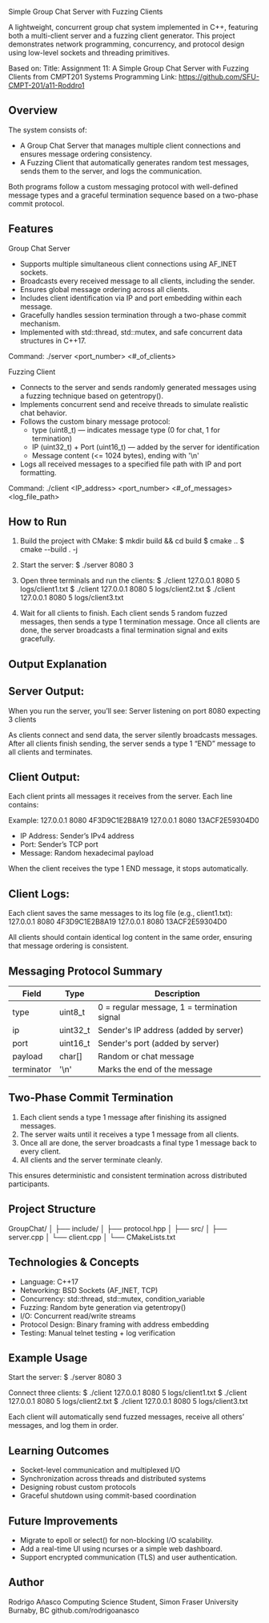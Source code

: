 Simple Group Chat Server with Fuzzing Clients

A lightweight, concurrent group chat system implemented in C++, featuring both a multi-client server and a fuzzing client generator. 
This project demonstrates network programming, concurrency, and protocol design using low-level sockets and threading primitives.

Based on:
Title: Assignment 11: A Simple Group Chat Server with Fuzzing Clients from CMPT201 Systems Programming
Link: https://github.com/SFU-CMPT-201/a11-Roddro1


Overview
---------
The system consists of:
- A Group Chat Server that manages multiple client connections and ensures message ordering consistency.
- A Fuzzing Client that automatically generates random test messages, sends them to the server, and logs the communication.

Both programs follow a custom messaging protocol with well-defined message types and a graceful termination sequence based on a two-phase commit protocol.

Features
---------
Group Chat Server
- Supports multiple simultaneous client connections using AF_INET sockets.
- Broadcasts every received message to all clients, including the sender.
- Ensures global message ordering across all clients.
- Includes client identification via IP and port embedding within each message.
- Gracefully handles session termination through a two-phase commit mechanism.
- Implemented with std::thread, std::mutex, and safe concurrent data structures in C++17.

Command:
./server <port_number> <#_of_clients>

Fuzzing Client
- Connects to the server and sends randomly generated messages using a fuzzing technique based on getentropy().
- Implements concurrent send and receive threads to simulate realistic chat behavior.
- Follows the custom binary message protocol:
  - type (uint8_t) — indicates message type (0 for chat, 1 for termination)
  - IP (uint32_t) + Port (uint16_t) — added by the server for identification
  - Message content (<= 1024 bytes), ending with '\n'
- Logs all received messages to a specified file path with IP and port formatting.

Command:
./client <IP_address> <port_number> <#_of_messages> <log_file_path>


How to Run
-----------
1. Build the project with CMake:
   $ mkdir build && cd build
   $ cmake ..
   $ cmake --build . -j

2. Start the server:
   $ ./server 8080 3

3. Open three terminals and run the clients:
   $ ./client 127.0.0.1 8080 5 logs/client1.txt
   $ ./client 127.0.0.1 8080 5 logs/client2.txt
   $ ./client 127.0.0.1 8080 5 logs/client3.txt

4. Wait for all clients to finish.
   Each client sends 5 random fuzzed messages, then sends a type 1 termination message.
   Once all clients are done, the server broadcasts a final termination signal and exits gracefully.


Output Explanation
-------------------
Server Output:
---------------
When you run the server, you’ll see:
   Server listening on port 8080 expecting 3 clients

As clients connect and send data, the server silently broadcasts messages.
After all clients finish sending, the server sends a type 1 “END” message to all clients and terminates.

Client Output:
--------------
Each client prints all messages it receives from the server. Each line contains:
   <IP>  <Port>  <Hex Message>

Example:
   127.0.0.1       8080      4F3D9C1E2B8A19
   127.0.0.1       8080      13ACF2E59304D0

- IP Address: Sender’s IPv4 address
- Port: Sender’s TCP port
- Message: Random hexadecimal payload

When the client receives the type 1 END message, it stops automatically.

Client Logs:
------------
Each client saves the same messages to its log file (e.g., client1.txt):
   127.0.0.1       8080      4F3D9C1E2B8A19
   127.0.0.1       8080      13ACF2E59304D0

All clients should contain identical log content in the same order, ensuring that message ordering is consistent.


Messaging Protocol Summary
---------------------------
Field       | Type      | Description
------------|-----------|------------------------------------------
type        | uint8_t   | 0 = regular message, 1 = termination signal
ip          | uint32_t  | Sender's IP address (added by server)
port        | uint16_t  | Sender's port (added by server)
payload     | char[]    | Random or chat message
terminator  | '\n'      | Marks the end of the message


Two-Phase Commit Termination
----------------------------
1. Each client sends a type 1 message after finishing its assigned messages.
2. The server waits until it receives a type 1 message from all clients.
3. Once all are done, the server broadcasts a final type 1 message back to every client.
4. All clients and the server terminate cleanly.

This ensures deterministic and consistent termination across distributed participants.


Project Structure
-----------------
GroupChat/
│
├── include/
│   ├── protocol.hpp
│
├── src/
│   ├── server.cpp
│   └── client.cpp
│
└── CMakeLists.txt


Technologies & Concepts
-----------------------
- Language: C++17
- Networking: BSD Sockets (AF_INET, TCP)
- Concurrency: std::thread, std::mutex, condition_variable
- Fuzzing: Random byte generation via getentropy()
- I/O: Concurrent read/write streams
- Protocol Design: Binary framing with address embedding
- Testing: Manual telnet testing + log verification


Example Usage
--------------
Start the server:
$ ./server 8080 3

Connect three clients:
$ ./client 127.0.0.1 8080 5 logs/client1.txt
$ ./client 127.0.0.1 8080 5 logs/client2.txt
$ ./client 127.0.0.1 8080 5 logs/client3.txt

Each client will automatically send fuzzed messages, receive all others’ messages, and log them in order.


Learning Outcomes
-----------------
- Socket-level communication and multiplexed I/O
- Synchronization across threads and distributed systems
- Designing robust custom protocols
- Graceful shutdown using commit-based coordination


Future Improvements
-------------------
- Migrate to epoll or select() for non-blocking I/O scalability.
- Add a real-time UI using ncurses or a simple web dashboard.
- Support encrypted communication (TLS) and user authentication.


Author
-------
Rodrigo Añasco
Computing Science Student, Simon Fraser University
Burnaby, BC
github.com/rodrigoanasco
